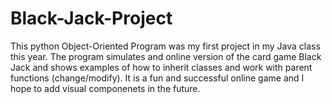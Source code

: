 # Black-Jack-Project
This python Object-Oriented Program was my first project in my Java class this year. The program simulates and online version
of the card game Black Jack and shows examples of how to inherit classes and work with parent functions (change/modify). It is
a fun and successful online game and I hope to add visual componenets in the future. 
